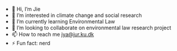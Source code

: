 - 👋 Hi, I’m Jie
- 👀 I’m interested in climate change and social research
- 🌱 I’m currently learning Environmental Law
- 💞️ I’m looking to collaborate on environmental law research project
- 📫 How to reach me jya@jur.ku.dk
- ⚡ Fun fact: nerd

<!---
Chieh Yang is a ✨ special ✨ repository because its `README.md` (this file) appears on your GitHub profile.
You can click the Preview link to take a look at your changes.
--->
